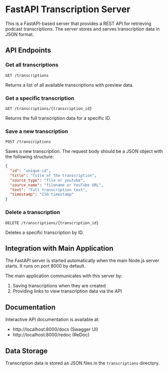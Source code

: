 # FastAPI Transcription Server

This is a FastAPI-based server that provides a REST API for retrieving podcast transcriptions. The server stores and serves transcription data in JSON format.

## API Endpoints

### Get all transcriptions
```
GET /transcriptions
```
Returns a list of all available transcriptions with preview data.

### Get a specific transcription
```
GET /transcriptions/{transcription_id}
```
Returns the full transcription data for a specific ID.

### Save a new transcription
```
POST /transcriptions
```
Saves a new transcription. The request body should be a JSON object with the following structure:
```json
{
  "id": "unique-id",
  "title": "Title of the transcription",
  "source_type": "file or youtube",
  "source_name": "filename or YouTube URL",
  "text": "Full transcription text",
  "timestamp": "ISO timestamp"
}
```

### Delete a transcription
```
DELETE /transcriptions/{transcription_id}
```
Deletes a specific transcription by ID.

## Integration with Main Application

The FastAPI server is started automatically when the main Node.js server starts. It runs on port 8000 by default.

The main application communicates with this server by:
1. Saving transcriptions when they are created
2. Providing links to view transcription data via the API

## Documentation

Interactive API documentation is available at:
- http://localhost:8000/docs (Swagger UI)
- http://localhost:8000/redoc (ReDoc)

## Data Storage

Transcription data is stored as JSON files in the `transcriptions` directory. 